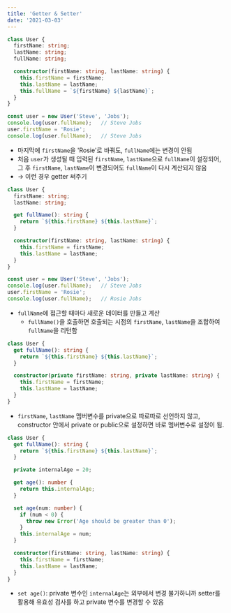 ```yaml
---
title: 'Getter & Setter'
date: '2021-03-03'
---
```


```ts
class User {
  firstName: string;
  lastName: string;
  fullName: string;

  constructor(firstName: string, lastName: string) {
    this.firstName = firstName;
    this.lastName = lastName;
    this.fullName = `${firstName} ${lastName}`;
  }
}

const user = new User('Steve', 'Jobs');
console.log(user.fullName);   // Steve Jobs
user.firstName = 'Rosie';
console.log(user.fullName);   // Steve Jobs
```

- 마지막에 `firstName`을 'Rosie'로 바꿔도, `fullName`에는 변경이 안됨
- 처음 `user`가 생성될 때 입력된 `firstName`, `lastName`으로 `fullName`이 설정되어, 그 후 `firstName`, `lastName`이 변경되어도 `fullName`이 다시 계산되지 않음
- → 이런 경우 <span>getter</span> 써주기

```ts
class User {
  firstName: string;
  lastName: string;

  get fullName(): string {
    return `${this.firstName} ${this.lastName}`;
  }

  constructor(firstName: string, lastName: string) {
    this.firstName = firstName;
    this.lastName = lastName;
  }
}

const user = new User('Steve', 'Jobs');
console.log(user.fullName);   // Steve Jobs
user.firstName = 'Rosie';
console.log(user.fullName);   // Rosie Jobs
```

- `fullName`에 접근할 때마다 새로운 데이터를 만들고 계산
  - `fullName()`을 호출하면 호출되는 시점의 `firstName`, `lastName`을 조합하여 `fullName`을 리턴함

```ts
class User {
  get fullName(): string {
    return `${this.firstName} ${this.lastName}`;
  }

  constructor(private firstName: string, private lastName: string) {
    this.firstName = firstName;
    this.lastName = lastName;
  }
}
```

- `firstName`, `lastName` 멤버변수를 private으로 따로따로 선언하지 않고, constructor 안에서 private or public으로 설정하면 바로 멤버변수로 설정이 됨.

```ts
class User {
  get fullName(): string {
    return `${this.firstName} ${this.lastName}`;
  }

  private internalAge = 20;

  get age(): number {
    return this.internalAge;
  }

  set age(num: number) {
    if (num < 0) {
      throw new Error('Age should be greater than 0');
    }
    this.internalAge = num;
  }

  constructor(firstName: string, lastName: string) {
    this.firstName = firstName;
    this.lastName = lastName;
  }
}
```

- `set age()`: private 변수인 `internalAge`는 외부에서 변경 불가하니까 setter를 활용해 유효성 검사를 하고 private 변수를 변경할 수 있음
